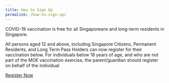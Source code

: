 ```yaml
---
title: How to Sign Up
permalink: /how-to-sign-up/
---
```

COVID-19 vaccination is free for all Singaporeans and long-term residents in Singapore. 

All persons aged 12 and above, including Singapore Citizens, Permanent Residents, and Long Term Pass Holders can now register for their vaccination below.  For individuals below 18 years of age, and who are not part of the MOE vaccination exercise, the parent/guardian should register on behalf of the individual

<a href="https://preregister.vaccine.gov.sg/" class="bp-button is-secondary is-uppercase search-button" target="_blank">Register Now</a>